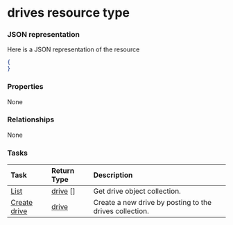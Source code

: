 # drives resource type



### JSON representation

Here is a JSON representation of the resource

<!-- {
  "blockType": "resource",
  "optionalProperties": [

  ],
  "@odata.type": "microsoft.graph.drives"
}-->

```json
{
}

```
### Properties
None

### Relationships
None


### Tasks

| Task		   | Return Type	|Description|
|:---------------|:--------|:----------|
|[List](../api/drive_list.md) | [drive](drive.md) [] |Get drive object collection. |
|[Create drive](../api/drive_post_drives.md) |[drive](drive.md)| Create a new drive by posting to the drives collection.|

<!-- uuid: 819c5447-25d5-470e-8301-0f52b5d932d0
2015-10-19 10:04:33 UTC -->
<!-- {
  "type": "#page.annotation",
  "description": "drives resource",
  "keywords": "",
  "section": "documentation",
  "tocPath": ""
}-->